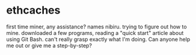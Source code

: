 # ethcaches
first time miner, any assistance?
names nibiru. trying to figure out how to mine. downloaded a few programs, reading a "quick start" article about using Git Bash. can't really grasp exactly what I'm doing. Can anyone help me out or give me a step-by-step?
